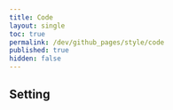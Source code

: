 ```yaml
---
title: Code
layout: single
toc: true
permalink: /dev/github_pages/style/code
published: true
hidden: false
---
```


<head>
  <base target="_blank">
</head>



## Setting

